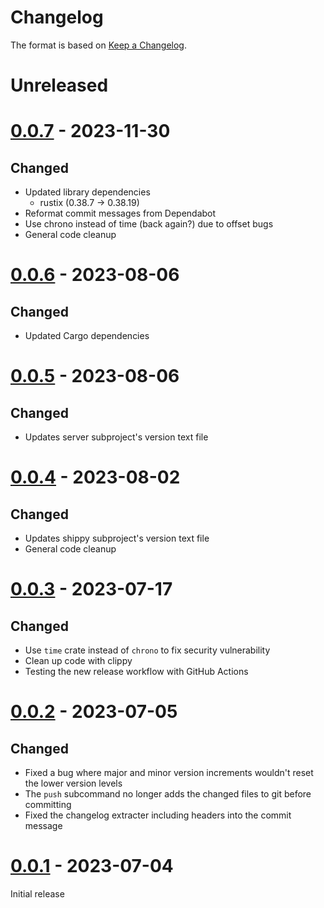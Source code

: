 # Changelog

The format is based on [Keep a Changelog][keep-a-changelog].

[keep-a-changelog]: https://keepachangelog.com/en/1.0.0/

# Unreleased

# [0.0.7] - 2023-11-30

## Changed
- Updated library dependencies
    - rustix (0.38.7 -> 0.38.19)
- Reformat commit messages from Dependabot
- Use chrono instead of time (back again?) due to offset bugs
- General code cleanup

[0.0.7]: https://github.com/shipperstack/shipper/commit/3c6bbe14272377b6350660cafd07ac9000173a47

# [0.0.6] - 2023-08-06

## Changed
- Updated Cargo dependencies

[0.0.6]: https://github.com/shipperstack/shipper/commit/d145a90b2cd815fc1587f6051361f4df74779dbc

# [0.0.5] - 2023-08-06

## Changed
- Updates server subproject's version text file

[0.0.5]: https://github.com/shipperstack/shipper/commit/db057287d281794fe196c7968559e0b3815ae928

# [0.0.4] - 2023-08-02

## Changed
- Updates shippy subproject's version text file
- General code cleanup

[0.0.4]: https://github.com/shipperstack/shipper/commit/5e7dad2b1249e143b935520c45fb679cf19bd493

# [0.0.3] - 2023-07-17

## Changed
- Use `time` crate instead of `chrono` to fix security vulnerability
- Clean up code with clippy
- Testing the new release workflow with GitHub Actions

[0.0.3]: https://github.com/shipperstack/shipper-release/compare/0.0.2...0.0.3

# [0.0.2] - 2023-07-05

## Changed

- Fixed a bug where major and minor version increments wouldn't reset the lower version levels
- The `push` subcommand no longer adds the changed files to git before committing
- Fixed the changelog extracter including headers into the commit message

[0.0.2]: https://github.com/shipperstack/shipper-release/compare/0.0.1...0.0.2

# [0.0.1] - 2023-07-04

Initial release

[0.0.1]: https://github.com/shipperstack/shipper-release/compare/0e062087e64e764672d496c792bdbafabd264b3b...0.0.1
